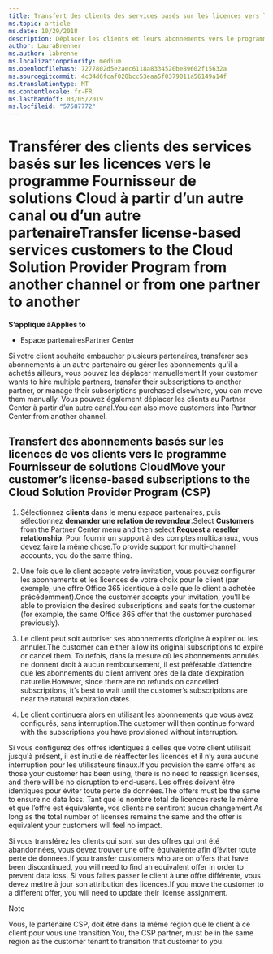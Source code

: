 ```yaml
---
title: Transfert des clients des services basés sur les licences vers le programme Fournisseur de solutions Cloud sur l'Espace partenaires | Espace partenaires
ms.topic: article
ms.date: 10/29/2018
description: Déplacer les clients et leurs abonnements vers le programme fournisseur de solutions Cloud à partir d’un autre canal ou d’un autre partenaire.
author: LauraBrenner
ms.author: labrenne
ms.localizationpriority: medium
ms.openlocfilehash: 7277802d5e2aec6118a8334520be89602f15632a
ms.sourcegitcommit: 4c34d6fcaf020bcc53eaa5f0379011a56149a14f
ms.translationtype: MT
ms.contentlocale: fr-FR
ms.lasthandoff: 03/05/2019
ms.locfileid: "57587772"
---
```

# <a name="transfer-license-based-services-customers-to-the-cloud-solution-provider-program-from-another-channel-or-from-one-partner-to-another"></a><span data-ttu-id="cf948-103">Transférer des clients des services basés sur les licences vers le programme Fournisseur de solutions Cloud à partir d’un autre canal ou d’un autre partenaire</span><span class="sxs-lookup"><span data-stu-id="cf948-103">Transfer license-based services customers to the Cloud Solution Provider Program from another channel or from one partner to another</span></span>

<span data-ttu-id="cf948-104">**S’applique à**</span><span class="sxs-lookup"><span data-stu-id="cf948-104">**Applies to**</span></span>

-  <span data-ttu-id="cf948-105">Espace partenaires</span><span class="sxs-lookup"><span data-stu-id="cf948-105">Partner Center</span></span>

<span data-ttu-id="cf948-106">Si votre client souhaite embaucher plusieurs partenaires, transférer ses abonnements à un autre partenaire ou gérer les abonnements qu'il a achetés ailleurs, vous pouvez les déplacer manuellement.</span><span class="sxs-lookup"><span data-stu-id="cf948-106">If your customer wants to hire multiple partners, transfer their subscriptions to another partner, or manage their subscriptions purchased elsewhere, you can move them manually.</span></span> <span data-ttu-id="cf948-107">Vous pouvez également déplacer les clients au Partner Center à partir d’un autre canal.</span><span class="sxs-lookup"><span data-stu-id="cf948-107">You can also move customers into Partner Center from another channel.</span></span>

## <a name="move-your-customers-license-based-subscriptions-to-the-cloud-solution-provider-program-csp"></a><span data-ttu-id="cf948-108">Transfert des abonnements basés sur les licences de vos clients vers le programme Fournisseur de solutions Cloud</span><span class="sxs-lookup"><span data-stu-id="cf948-108">Move your customer’s license-based subscriptions to the Cloud Solution Provider Program (CSP)</span></span>

1. <span data-ttu-id="cf948-109">Sélectionnez **clients** dans le menu espace partenaires, puis sélectionnez **demander une relation de revendeur**.</span><span class="sxs-lookup"><span data-stu-id="cf948-109">Select **Customers** from the Partner Center menu and then select **Request a reseller relationship**.</span></span> <span data-ttu-id="cf948-110">Pour fournir un support à des comptes multicanaux, vous devez faire la même chose.</span><span class="sxs-lookup"><span data-stu-id="cf948-110">To provide support for multi-channel accounts, you do the same thing.</span></span>

2.  <span data-ttu-id="cf948-111">Une fois que le client accepte votre invitation, vous pouvez configurer les abonnements et les licences de votre choix pour le client (par exemple, une offre Office 365 identique à celle que le client a achetée précédemment).</span><span class="sxs-lookup"><span data-stu-id="cf948-111">Once the customer accepts your invitation, you’ll be able to provision the desired subscriptions and seats for the customer (for example, the same Office 365 offer that the customer purchased previously).</span></span>

3. <span data-ttu-id="cf948-112">Le client peut soit autoriser ses abonnements d’origine à expirer ou les annuler.</span><span class="sxs-lookup"><span data-stu-id="cf948-112">The customer can either allow its original subscriptions to expire or cancel them.</span></span> <span data-ttu-id="cf948-113">Toutefois, dans la mesure où les abonnements annulés ne donnent droit à aucun remboursement, il est préférable d’attendre que les abonnements du client arrivent près de la date d’expiration naturelle.</span><span class="sxs-lookup"><span data-stu-id="cf948-113">However, since there are no refunds on cancelled subscriptions, it’s best to wait until the customer’s subscriptions are near the natural expiration dates.</span></span>

4. <span data-ttu-id="cf948-114">Le client continuera alors en utilisant les abonnements que vous avez configurés, sans interruption.</span><span class="sxs-lookup"><span data-stu-id="cf948-114">The customer will then continue forward with the subscriptions you have provisioned without interruption.</span></span>


<span data-ttu-id="cf948-115">Si vous configurez des offres identiques à celles que votre client utilisait jusqu'à présent, il est inutile de réaffecter les licences et il n’y aura aucune interruption pour les utilisateurs finaux.</span><span class="sxs-lookup"><span data-stu-id="cf948-115">If you provision the same offers as those your customer has been using, there is no need to reassign licenses, and there will be no disruption to end-users.</span></span> <span data-ttu-id="cf948-116">Les offres doivent être identiques pour éviter toute perte de données.</span><span class="sxs-lookup"><span data-stu-id="cf948-116">The offers must be the same to ensure no data loss.</span></span> <span data-ttu-id="cf948-117">Tant que le nombre total de licences reste le même et que l’offre est équivalente, vos clients ne sentiront aucun changement.</span><span class="sxs-lookup"><span data-stu-id="cf948-117">As long as the total number of licenses remains the same and the offer is equivalent your customers will feel no impact.</span></span>

<span data-ttu-id="cf948-118">Si vous transférez les clients qui sont sur des offres qui ont été abandonnées, vous devez trouver une offre équivalente afin d’éviter toute perte de données.</span><span class="sxs-lookup"><span data-stu-id="cf948-118">If you transfer customers who are on offers that have been discontinued, you will need to find an equivalent offer in order to prevent data loss.</span></span> <span data-ttu-id="cf948-119">Si vous faites passer le client à une offre différente, vous devez mettre à jour son attribution des licences.</span><span class="sxs-lookup"><span data-stu-id="cf948-119">If you move the customer to a different offer, you will need to update their license assignment.</span></span>

>[!NOTE]
><span data-ttu-id="cf948-120">Vous, le partenaire CSP, doit être dans la même région que le client à ce client pour vous une transition.</span><span class="sxs-lookup"><span data-stu-id="cf948-120">You, the CSP partner, must be in the same region as the customer tenant to transition that customer to you.</span></span> 



